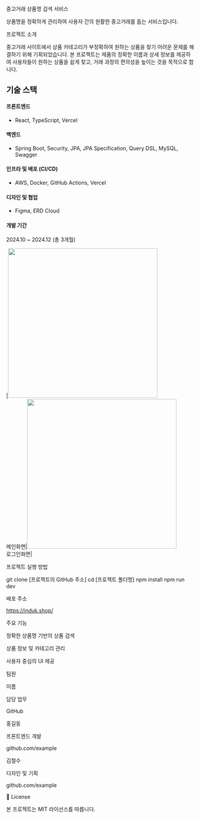 중고거래 상품명 검색 서비스

상품명을 정확하게 관리하여 사용자 간의 원활한 중고거래를 돕는 서비스입니다.

프로젝트 소개

중고거래 사이트에서 상품 카테고리가 부정확하여 원하는 상품을 찾기 어려운 문제를 해결하기 위해 기획되었습니다. 본 프로젝트는 제품의 정확한 이름과 상세 정보를 제공하여 사용자들이 원하는 상품을 쉽게 찾고, 거래 과정의 편의성을 높이는 것을 목적으로 합니다.

## 기술 스택

#### 프론트엔드

* React, TypeScript, Vercel

#### 백엔드

* Spring Boot, Security, JPA, JPA Specification, Query DSL, MySQL, Swagger

#### 인프라 및 배포 (CI/CD)

* AWS, Docker, GitHub Actions, Vercel

#### 디자인 및 협업

* Figma, ERD Cloud

#### 개발 기간

2024.10 ~ 2024.12 (총 3개월)

|<img width="400" height="400" src="https://private-user-images.githubusercontent.com/29143149/426062691-45a11b1c-69df-4473-8b84-62f6b730c314.JPG" /><br>메인화면|<img width="400" height="400" src="https://private-user-images.githubusercontent.com/29143149/426062691-45a11b1c-69df-4473-8b84-62f6b730c314.JPG" /><br>로그인화면|

프로젝트 실행 방법

git clone [프로젝트의 GitHub 주소]
cd [프로젝트 폴더명]
npm install
npm run dev

배포 주소

https://induk.shop/

주요 기능

정확한 상품명 기반의 상품 검색

상품 정보 및 카테고리 관리

사용자 중심의 UI 제공

팀원

이름

담당 업무

GitHub

홍길동

프론트엔드 개발

github.com/example

김철수

디자인 및 기획

github.com/example

📜 License

본 프로젝트는 MIT 라이선스를 따릅니다.

